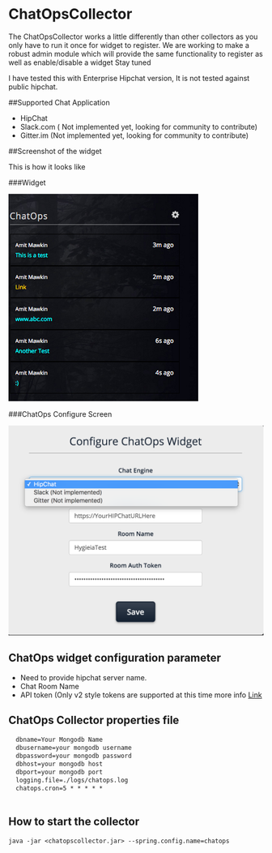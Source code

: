 ChatOpsCollector
=========================

The ChatOpsCollector works a little differently than other collectors as you only have to run it once for widget to register.
We are working to make a robust admin module which will provide the same functionality to register as well as enable/disable a widget
Stay tuned

I have tested this with Enterprise Hipchat version, It is not tested against public hipchat.


##Supported Chat Application
 * HipChat
 * Slack.com ( Not implemented yet, looking for community to contribute)
 * Gitter.im (Not implemented yet, looking for community to contribute)


##Screenshot of the widget

This is how it looks like

###Widget

![Image](/media/images/chatops.png)

###ChatOps Configure Screen

![Image](/media/images/chatopsconfig.png)

## ChatOps widget configuration parameter
 * Need to provide hipchat server name.
 * Chat Room Name
 * API token (Only v2 style tokens are supported at this time more info [Link](https://www.hipchat.com/docs/apiv2/auth)
 
## ChatOps Collector properties file
```
  dbname=Your Mongodb Name
  dbusername=your mongodb username
  dbpassword=your mongodb password
  dbhost=your mongodb host
  dbport=your mongodb port
  logging.file=./logs/chatops.log
  chatops.cron=5 * * * * *
 
 ```

## How to start the collector
```
java -jar <chatopscollector.jar> --spring.config.name=chatops

```